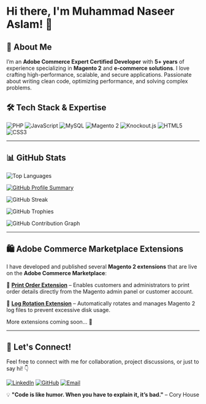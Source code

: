 # Hi there, I'm Muhammad Naseer Aslam! 👋

## 🚀 About Me
I’m an **Adobe Commerce Expert Certified Developer** with **5+ years** of experience specializing in **Magento 2** and **e-commerce solutions**. I love crafting high-performance, scalable, and secure applications. Passionate about writing clean code, optimizing performance, and solving complex problems.

## 🛠️ Tech Stack & Expertise

![PHP](https://img.shields.io/badge/PHP-777BB4?style=for-the-badge&logo=php&logoColor=white)
![JavaScript](https://img.shields.io/badge/JavaScript-F7DF1E?style=for-the-badge&logo=javascript&logoColor=black)
![MySQL](https://img.shields.io/badge/MySQL-4479A1?style=for-the-badge&logo=mysql&logoColor=white)
![Magento 2](https://img.shields.io/badge/Magento_2-EE672F?style=for-the-badge&logo=magento&logoColor=white)
![Knockout.js](https://img.shields.io/badge/Knockout.js-9E2B2B?style=for-the-badge&logo=knockout.js&logoColor=white)
![HTML5](https://img.shields.io/badge/HTML5-E34F26?style=for-the-badge&logo=html5&logoColor=white)
![CSS3](https://img.shields.io/badge/CSS3-1572B6?style=for-the-badge&logo=css3&logoColor=white)

---

## 📊 GitHub Stats

![Top Languages](https://github-readme-stats.vercel.app/api/top-langs/?username=naseeraslam&layout=compact&theme=radical)

[![GitHub Profile Summary](https://github-profile-summary-cards.vercel.app/api/cards/profile-details?username=naseeraslam&theme=radical)](https://github.com/naseeraslam)

![GitHub Streak](https://github-readme-streak-stats.herokuapp.com/?user=naseeraslam&theme=radical)

![GitHub Trophies](https://github-profile-trophy.vercel.app/?username=naseeraslam&theme=radical)

![GitHub Contribution Graph](https://github-readme-activity-graph.vercel.app/graph?username=naseeraslam&theme=radical)

---

## 🛍️ Adobe Commerce Marketplace Extensions
I have developed and published several **Magento 2 extensions** that are live on the **Adobe Commerce Marketplace**:

🔹 [**Print Order Extension**](https://commercemarketplace.adobe.com/codecrafters-module-printorder.html) – Enables customers and administrators to print order details directly from the Magento admin panel or customer account.

🔹 [**Log Rotation Extension**](https://commercemarketplace.adobe.com/codecrafters-module-logrotation.html) – Automatically rotates and manages Magento 2 log files to prevent excessive disk usage.

More extensions coming soon... 🚀

---

## 🤝 Let's Connect!
Feel free to connect with me for collaboration, project discussions, or just to say hi! 👇

[![LinkedIn](https://img.shields.io/badge/LinkedIn-0A66C2?style=for-the-badge&logo=linkedin&logoColor=white)](https://www.linkedin.com/in/muhammad-naseer-aslam-magento-developer/)
[![GitHub](https://img.shields.io/badge/GitHub-181717?style=for-the-badge&logo=github&logoColor=white)](https://github.com/naseeraslam)
[![Email](https://img.shields.io/badge/Email-D14836?style=for-the-badge&logo=gmail&logoColor=white)](mailto:naseeraslam456@gmail.com)

💡 **"Code is like humor. When you have to explain it, it’s bad."** – Cory House
